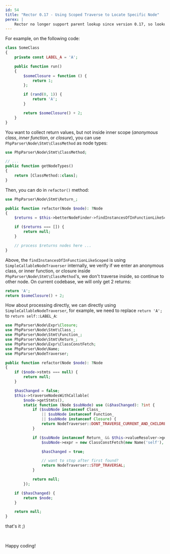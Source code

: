 ```yaml
---
id: 54
title: "Rector 0.17 - Using Scoped Traverse to Locate Specific Node"
perex: |
    Rector no longer support parent lookup since version 0.17, so lookup specific node will need to resolve from parent to child instead. You can traverse with `SimpleCallableNodeTraverser`.
---
```


For example, on the following code:

```php
class SomeClass
{
    private const LABEL_A = 'A';

    public function run()
    {
        $someClosure = function () {
            return 1;
        };

        if (rand(0, 1)) {
            return 'A';
        }

        return $someClosure() + 2;
    }
}
```

You want to collect return values, but not inside inner scope (_anonymous class_, _inner function_, or _closure_), you can use `PhpParser\Node\Stmt\ClassMethod` as node types:

```php
use PhpParser\Node\Stmt\ClassMethod;

// ...
public function getNodeTypes()
{
    return [ClassMethod::class];
}
```

Then, you can do in `refactor()` method:

```php
use PhpParser\Node\Stmt\Return_;

public function refactor(Node $node): ?Node
{
    $returns = $this->betterNodeFinder->findInstancesOfInFunctionLikeScoped($node, Return_::class);

    if ($returns === []) {
        return null;
    }

    // process $returns nodes here ...
}
```

Above, the `findInstancesOfInFunctionLikeScoped` is using `SimpleCallableNodeTraverser` internally, we verify if we enter an anonymous class, or inner function, or closure inside `PhpParser\Node\Stmt\ClassMethod`'s, we don't traverse inside, so continue to other node. On current codebase, we will only get 2 returns:

```php
return 'A';
return $someClosure() + 2;
```

How about processing directly, we can directly using `SimpleCallableNodeTraverser`, for example, we need to replace `return 'A';` to `return self::LABEL_A`:

```php
use PhpParser\Node\Expr\Closure;
use PhpParser\Node\Stmt\Class_;
use PhpParser\Node\Stmt\Function_;
use PhpParser\Node\Stmt\Return_;
use PhpParser\Node\Expr\ClassConstFetch;
use PhpParser\Node\Name;
use PhpParser\NodeTraverser;

public function refactor(Node $node): ?Node
{
    if ($node->stmts === null) {
        return null;
    }

    $hasChanged = false;
    $this->traverseNodesWithCallable(
        $node->getStmts(),
        static function (Node $subNode) use (&$hasChanged): ?int {
            if ($subNode instanceof Class_
                || $subNode instanceof Function_
                || $subNode instanceof Closure) {
                return NodeTraverser::DONT_TRAVERSE_CURRENT_AND_CHILDREN;
            }

            if ($subNode instanceof Return_ && $this->valueResolver->getValue($subNode->expr) === 'A') {
                $subNode->expr = new ClassConstFetch(new Name('self'), 'LABEL_A');

                $hasChanged = true;

                // want to stop after first found?
                return NodeTraverser::STOP_TRAVERSAL;
            }

            return null;
        });

    if ($hasChanged) {
        return $node;
    }

    return null;
}
```

that's it ;)

<br>

Happy coding!
